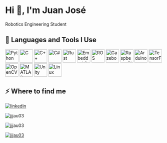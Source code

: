 <h1>Hi 👋, I'm Juan José</h1>
<p>Robotics Engineering Student </p>
<h2>🚀 Languages and Tools I Use</h2>
 
<p>
<a href="https://www.python.org/" target="_blank"><img src="https://raw.githubusercontent.com/devicons/devicon/master/icons/python/python-original.svg" alt="Python" width="42" height="42"/></a>
<a href="https://en.wikipedia.org/wiki/C_(programming_language)" target="_blank"><img src="https://raw.githubusercontent.com/devicons/devicon/master/icons/c/c-original.svg" alt="C" width="42" height="42"/></a>
<a href="https://www.cplusplus.com/" target="_blank"><img src="https://raw.githubusercontent.com/devicons/devicon/master/icons/cplusplus/cplusplus-original.svg" alt="C++" width="42" height="42"/></a>
<a href="https://learn.microsoft.com/en-us/dotnet/csharp/" target="_blank"><img src="https://raw.githubusercontent.com/devicons/devicon/master/icons/csharp/csharp-original.svg" alt="C#" width="42" height="42"/></a>
<a href="https://www.rust-lang.org/" target="_blank"><img src="https://raw.githubusercontent.com/devicons/devicon/master/icons/rust/rust-original.svg" alt="Rust" width="42" height="42"/></a>
<a href="#" target="_blank"><img src="https://raw.githubusercontent.com/devicons/devicon/master/icons/embeddedc/embeddedc-original-wordmark.svg" alt="Embedded C" width="42" height="42"/></a>
<a href="https://www.ros.org/" target="_blank"><img src="https://raw.githubusercontent.com/devicons/devicon/master/icons/ros/ros-original-wordmark.svg" alt="ROS" width="42" height="42"/></a>
<a href="http://gazebosim.org/" target="_blank"><img src="https://raw.githubusercontent.com/devicons/devicon/master/icons/gazebo/gazebo-original-wordmark.svg" alt="Gazebo" width="42" height="42"/></a>
<a href="https://www.raspberrypi.org/" target="_blank"><img src="https://raw.githubusercontent.com/devicons/devicon/master/icons/raspberrypi/raspberrypi-original.svg" alt="Raspberry Pi" width="42" height="42"/></a>
<a href="https://www.arduino.cc/" target="_blank"><img src="https://cdn.worldvectorlogo.com/logos/arduino-1.svg" alt="Arduino" width="42" height="42"/></a>
<a href="https://www.tensorflow.org/" target="_blank"><img src="https://www.vectorlogo.zone/logos/tensorflow/tensorflow-icon.svg" alt="TensorFlow" width="42" height="42"/></a>
<a href="https://opencv.org/" target="_blank"><img src="https://www.vectorlogo.zone/logos/opencv/opencv-icon.svg" alt="OpenCV" width="42" height="42"/></a>
<a href="https://www.mathworks.com/products/matlab.html" target="_blank"><img src="https://upload.wikimedia.org/wikipedia/commons/2/21/Matlab_Logo.png" alt="MATLAB" width="42" height="42"/></a>
<a href="https://unity.com/" target="_blank"><img src="https://www.vectorlogo.zone/logos/unity3d/unity3d-icon.svg" alt="Unity" width="42" height="42"/></a>
<a href="https://www.linux.org/" target="_blank"><img src="https://raw.githubusercontent.com/devicons/devicon/master/icons/linux/linux-original.svg" alt="Linux" width="42" height="42"/></a>
</p>

<h2>⚡️ Where to find me</h2>
<p><a target="_blank" href="https://www.linkedin.com/in/juan-josé-jáuregui-2824b229a/" style="display: inline-block;"><img src="https://img.shields.io/badge/linkedin-logo?style=for-the-badge&logo=linkedin&logoColor=white&color=%230a77b6" alt="linkedin" /></a></p>
<p><img align="center" src="https://github-readme-stats.vercel.app/api?username=jjjau03&show_icons=true&locale=en" alt="jjjau03" /></p>
<p><img align="center" src="https://github-readme-streak-stats.herokuapp.com/?user=jjjau03&" alt="jjjau03" /></p>
<p><a href="https://github.com/ryo-ma/github-profile-trophy"><img src="https://github-profile-trophy.vercel.app/?username=jjjau03" alt="jjjau03" /></a></p>
